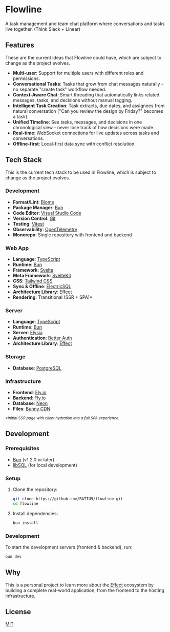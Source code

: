 # Flowline

A task management and team chat platform where conversations and tasks live together. (Think Slack + Linear)

## Features

These are the current ideas that Flowline could have, which are subject to change as the project evolves.

- **Multi-user**: Support for multiple users with different roles and permissions.
- **Conversational Tasks**: Tasks that grow from chat messages naturally - no separate "create task" workflow needed.
- **Context-Aware Chat**: Smart threading that automatically links related messages, tasks, and decisions without manual tagging.
- **Intelligent Task Creation**: Task extracts, due dates, and assignees from natural conversation ("Can you review the design by Friday?" becomes a task).
- **Unified Timeline**: See tasks, messages, and decisions in one chronological view - never lose track of how decisions were made.
- **Real-time**: WebSocket connections for live updates across tasks and conversations.
- **Offline-first**: Local-first data sync with conflict resolution.

## Tech Stack

This is the current tech stack to be used in Flowline, which is subject to change as the project evolves.

### Development

- **Format/Lint**: [Biome](https://biomejs.dev/)
- **Package Manager**: [Bun](https://bun.sh/)
- **Code Editor**: [Visual Studio Code](https://code.visualstudio.com/)
- **Version Control**: [Git](https://git-scm.com/)
- **Testing**: [Vitest](https://vitest.dev/)
- **Observability**: [OpenTelemetry](https://opentelemetry.io/)
- **Monorepo**: Single repository with frontend and backend

### Web App

- **Language**: [TypeScript](https://www.typescriptlang.org/)
- **Runtime**: [Bun](https://bun.sh/)
- **Framework**: [Svelte](https://svelte.dev/)
- **Meta Framework**: [SvelteKit](https://kit.svelte.dev/)
- **CSS**: [Tailwind CSS](https://tailwindcss.com/)
- **Sync & Offline**: [ElectricSQL](https://electric-sql.com/)
- **Architecture Library**: [Effect](https://effect.dev/)
- **Rendering**: Transitional (SSR + SPA)*

### Server

- **Language**: [TypeScript](https://www.typescriptlang.org/)
- **Runtime**: [Bun](https://bun.sh/)
- **Server**: [Elysia](https://elysiajs.com/)
- **Authentication**: [Better Auth](https://www.better-auth.com/)
- **Architecture Library**: [Effect](https://effect.dev/)

### Storage

- **Database**: [PostgreSQL](https://www.postgresql.org/)

### Infrastructure

- **Frontend**: [Fly.io](https://fly.io/)
- **Backend**: [Fly.io](https://fly.io/)
- **Database**: [Neon](https://neon.tech/)
- **Files**: [Bunny CDN](https://bunny.net/cdn/)

<sub>_*Initial SSR page with client hydration into a full SPA experience._</sub>

## Development

### Prerequisites

- [Bun](https://bun.sh/) (v1.2.0 or later)
- [libSQL](https://turso.tech/libsql) (for local development)

### Setup

1. Clone the repository:
   ```bash
   git clone https://github.com/RATIU5/flowline.git
   cd flowline
   ```

2. Install dependencies:
   ```bash
   bun install
   ```

### Development

To start the development servers (frontend & backend), run:
```bash
bun dev
```

## Why

This is a personal project to learn more about the [Effect](https://effect.dev) ecosystem by building a complete real-world application, from the frontend to the hosting infrastructure.

## License

[MIT](LICENSE)
